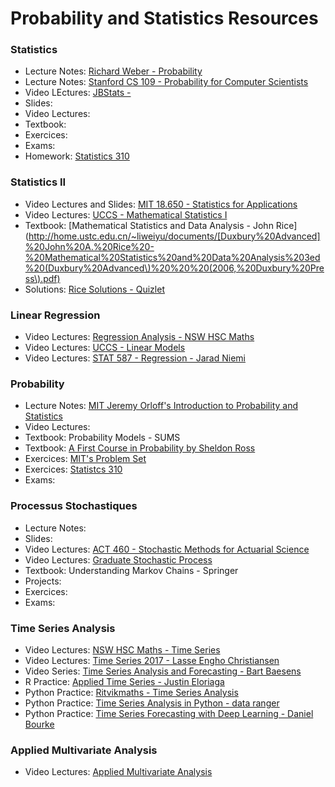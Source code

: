 # Probability and Statistics Resources

### Statistics

- Lecture Notes: [Richard Weber - Probability](http://www.statslab.cam.ac.uk/~rrw1/prob/index.html)
- Lecture Notes: [Stanford CS 109 - Probability for Computer Scientists](https://web.stanford.edu/class/cs109/)
- Video LEctures: [JBStats - ](https://www.jbstatistics.com/)
- Slides:
- Video Lectures:
- Textbook:
- Exercices:
- Exams:
- Homework: [Statistics 310](http://www.stat.rice.edu/~kabagg/Stat310/index.html)

### Statistics II

- Video Lectures and Slides: [MIT 18.650 - Statistics for Applications](https://ocw.mit.edu/courses/mathematics/18-650-statistics-for-applications-fall-2016/index.htm)
- Video Lectures: [UCCS - Mathematical Statistics I](https://www.youtube.com/playlist?list=PL9520222F814EE9B6)
- Textbook: [Mathematical Statistics and Data Analysis - John Rice](http://home.ustc.edu.cn/~liweiyu/documents/[Duxbury%20Advanced]%20John%20A.%20Rice%20-%20Mathematical%20Statistics%20and%20Data%20Analysis%203ed%20(Duxbury%20Advanced\)%20%20%20(2006,%20Duxbury%20Press\).pdf)
- Solutions: [Rice Solutions - Quizlet](https://quizlet.com/explanations/textbook-solutions/mathematical-statistics-and-data-analysis-3rd-edition-9780534399429)


### Linear Regression

- Video Lectures: [Regression Analysis - NSW HSC Maths](https://www.youtube.com/playlist?list=PLxQSlOe-wlgB2d1OM62jvxS5tQVDfGJiH)
- Video Lectures: [UCCS - Linear Models](https://www.youtube.com/playlist?list=PLF16A3260236ECE17)
- Video Lectures: [STAT 587 - Regression - Jarad Niemi](https://www.youtube.com/playlist?list=PLFHD4aOUZFp2xijRVpW7ucwSbToEAGBzq)


### Probability

- Lecture Notes: [MIT Jeremy Orloff's Introduction to Probability and Statistics](https://ocw.mit.edu/courses/mathematics/18-05-introduction-to-probability-and-statistics-spring-2014/index.htm)
- Video Lectures:
- Textbook: Probability Models - SUMS
- Textbook: [A First Course in Probability by Sheldon Ross](http://julio.staff.ipb.ac.id/files/2015/02/Ross_8th_ed_English.pdf)
- Exercices: [MIT's Problem Set](https://ocw.mit.edu/courses/mathematics/18-05-introduction-to-probability-and-statistics-spring-2014/assignments/)
- Exercices: [Statistcs 310](http://www.stat.rice.edu/~kabagg/Stat310/index.html)
- Exams:

### Processus Stochastiques

- Lecture Notes:
- Slides:
- Video Lectures: [ACT 460 - Stochastic Methods for Actuarial Science](http://www.utstat.utoronto.ca/sjaimung/courses/sta2502/main.htm)
- Video Lectures: [Graduate Stochastic Process](https://www.youtube.com/playlist?list=PL7sWxFnBVJLUbrCHertPLEqqCyLVnG-tN)
- Textbook: Understanding Markov Chains - Springer
- Projects:
- Exercices:
- Exams:

### Time Series Analysis

- Video Lectures: [NSW HSC Maths - Time Series](https://www.youtube.com/playlist?list=PLxQSlOe-wlgCx3zO3PxdneU-b0-Jsmd-C)
- Video Lectures: [Time Series 2017 - Lasse Engho Christiansen](https://www.youtube.com/playlist?list=PLtiTxpFJ4k6TPiD61nCsPnFMR5TOvMHXA)
- Video Series: [Time Series Analysis and Forecasting - Bart Baesens](https://www.youtube.com/playlist?list=PLdQddgMBv5zHECTuFg9nSXonRfFrZpZzL)
- R Practice: [Applied Time Series - Justin Eloriaga](https://www.youtube.com/playlist?list=PLEuzmtv9IuT_vg5oE0lQyZR-wgbVeGztt)
- Python Practice: [Ritvikmaths - Time Series Analysis](https://www.youtube.com/playlist?list=PLvcbYUQ5t0UHOLnBzl46_Q6QKtFgfMGc3)
- Python Practice: [Time Series Analysis in Python - data ranger](https://www.youtube.com/playlist?list=PLtIY5kwXKny91_IbkqcIXuv6t1prQwFhO)
- Python Practice: [Time Series Forecasting with Deep Learning - Daniel Bourke](https://www.youtube.com/playlist?list=PL8IpyNZ21vUSCM7nRAuS-hW_E-sgwdmaI)

### Applied Multivariate Analysis

- Video Lectures: [Applied Multivariate Analysis](https://www.youtube.com/playlist?list=PL3DFCC23FCE3C7EFB)




